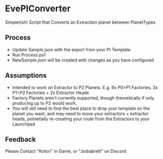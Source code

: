 # EvePIConverter
Simple(ish) Script that Converts an Extraction planet between PlanetTypes

## Process

- Update Sample.json with the export from your PI Template. 
- Run Process.ps1
- NewSample.json will be created with changes as you have configured


## Assumptions

- Intended to work on Extractor to P2 Planets. E.g. 6x P0>P1 Factories, 3x P1>P2 Factories + 2x Extractor Heads
- Factory Planets aren't currently supported, though theoretically if only producing up to P2 would work. 
- You will still need to find the best place to drop your template on the planet you want, and may need to move your extractors + extractor heads, potnetially re-creating your route from the Extractors to your Launchpad

## Feedback

Please Contact "Kotori" in Game, or ".bobabrett" on Discord